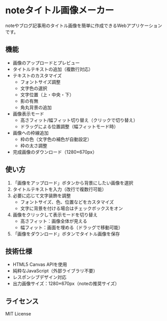 # noteタイトル画像メーカー

noteやブログ記事用のタイトル画像を簡単に作成できるWebアプリケーションです。

## 機能

- 画像のアップロードとプレビュー
- タイトルテキストの追加（複数行対応）
- テキストのカスタマイズ
  - フォントサイズ調整
  - 文字色の選択
  - 文字位置（上・中央・下）
  - 影の有無
  - 角丸背景の追加
- 画像表示モード
  - 高さフィット/幅フィット切り替え（クリックで切り替え）
  - ドラッグによる位置調整（幅フィットモード時）
- 画像への枠線追加
  - 枠の色（文字色の補色が自動設定）
  - 枠の太さ調整
- 完成画像のダウンロード（1280×670px）

## 使い方

1. 「画像をアップロード」ボタンから背景にしたい画像を選択
2. タイトルテキストを入力（改行で複数行可能）
3. 必要に応じて文字装飾を調整
   - フォントサイズ、色、位置などをカスタマイズ
   - 文字に背景を付ける場合はチェックボックスをオン
4. 画像をクリックして表示モードを切り替え
   - 高さフィット：画像全体が見える
   - 幅フィット：画面を埋める（ドラッグで移動可能）
5. 「画像をダウンロード」ボタンでタイトル画像を保存

## 技術仕様

- HTML5 Canvas APIを使用
- 純粋なJavaScript（外部ライブラリ不要）
- レスポンシブデザイン対応
- 出力画像サイズ：1280×670px（noteの推奨サイズ）

## ライセンス

MIT License